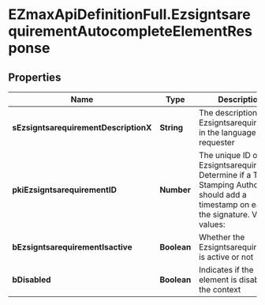 # EZmaxApiDefinitionFull.EzsigntsarequirementAutocompleteElementResponse

## Properties

Name | Type | Description | Notes
------------ | ------------- | ------------- | -------------
**sEzsigntsarequirementDescriptionX** | **String** | The description of the Ezsigntsarequirement in the language of the requester | 
**pkiEzsigntsarequirementID** | **Number** | The unique ID of the Ezsigntsarequirement.  Determine if a Time Stamping Authority should add a timestamp on each of the signature. Valid values:  |Value|Description| |-|-| |1|No. TSA Timestamping will requested. This will make all signatures a lot faster since no round-trip to the TSA server will be required. Timestamping will be made using eZsign server&#39;s time.| |2|Best effort. Timestamping from a Time Stamping Authority will be requested but is not mandatory. In the very improbable case it cannot be completed, the timestamping will be made using eZsign server&#39;s time. **Additional fee applies**| |3|Mandatory. Timestamping from a Time Stamping Authority will be requested and is mandatory. In the very improbable case it cannot be completed, the signature will fail and the user will be asked to retry. **Additional fee applies**| | 
**bEzsigntsarequirementIsactive** | **Boolean** | Whether the Ezsigntsarequirement is active or not | 
**bDisabled** | **Boolean** | Indicates if the element is disabled in the context | 


